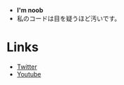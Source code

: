 - **I'm noob**
- 私のコードは目を疑うほど汚いです。

# Links
-  [Twitter](twitter.com/kumam43)
-  [Youtube](https://www.youtube.com/channel/UC1Hmcl5NvZeVnkOe2KvZFDg)
